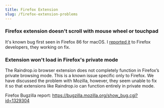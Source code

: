 ```yaml
---
title: Firefox Extension
slug: /firefox-extension-problems
---
```


### Firefox extension doesn't scroll with mouse wheel or touchpad
It's known bug first seen in Firefox 86 for macOS. I [reported it](https://bugzilla.mozilla.org/show_bug.cgi?id=1694898) to Firefox developers, they working on fix.

### Extension won't load in Firefox's private mode
The Raindrop.io browser extension does not completely function in Firefox’s private browsing mode. 
This is a known issue specific only to Firefox. 
We have discussed the problem with Mozilla, however, they seem unable to fix it so that extensions like Raindrop.io can function entirely in private mode.

Firefox Bugzilla report: https://bugzilla.mozilla.org/show_bug.cgi?id=1329304